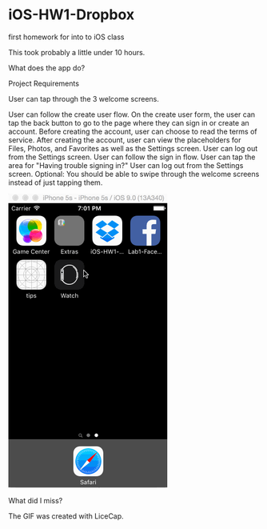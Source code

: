 # iOS-HW1-Dropbox
first homework for into to iOS class

This took probably a little under 10 hours.

What does the app do?

Project Requirements

User can tap through the 3 welcome screens.

User can follow the create user flow.
  On the create user form, the user can tap the back button to go to the page where they can sign in or create an account.
  Before creating the account, user can choose to read the terms of service.
  After creating the account, user can view the placeholders for Files, Photos, and Favorites as well as the Settings screen.
  User can log out from the Settings screen.
  User can follow the sign in flow.
  User can tap the area for "Having trouble signing in?"
  User can log out from the Settings screen.
Optional: You should be able to swipe through the welcome screens instead of just tapping them.

![Video Walkthrough](iOS-HW1-dropbox.gif)

What did I miss?

The GIF was created with LiceCap.
